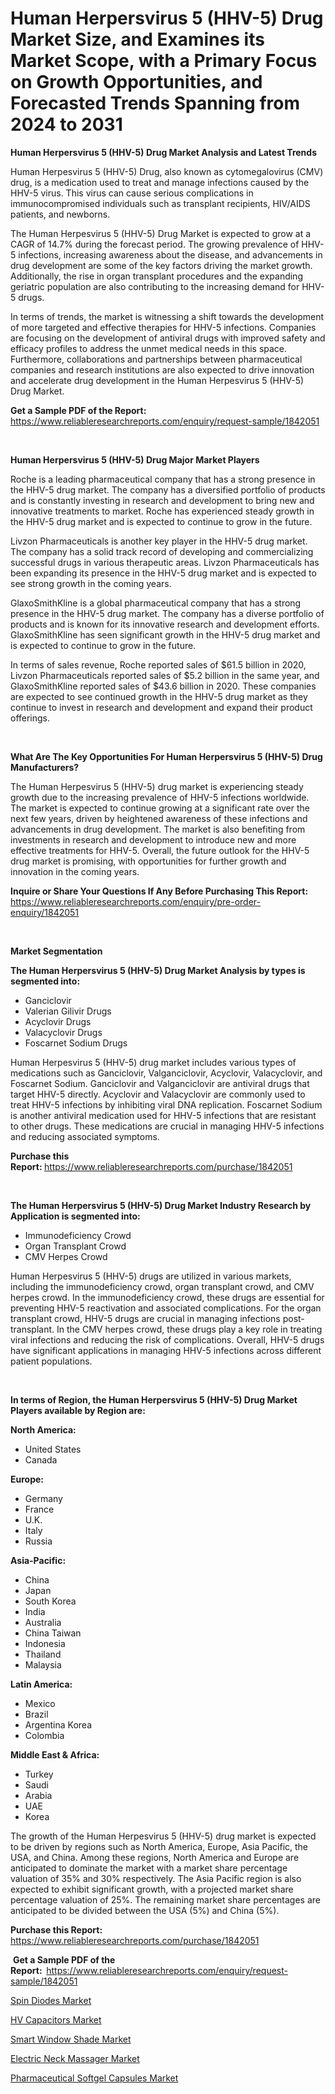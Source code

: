 <p><h1>Human Herpersvirus 5 (HHV-5) Drug Market Size, and Examines its Market Scope, with a Primary Focus on Growth Opportunities, and Forecasted Trends Spanning from 2024 to 2031</h1></p><p><strong>Human Herpersvirus 5 (HHV-5) Drug Market Analysis and Latest Trends</strong></p>
<p><p>Human Herpesvirus 5 (HHV-5) Drug, also known as cytomegalovirus (CMV) drug, is a medication used to treat and manage infections caused by the HHV-5 virus. This virus can cause serious complications in immunocompromised individuals such as transplant recipients, HIV/AIDS patients, and newborns.</p><p>The Human Herpesvirus 5 (HHV-5) Drug Market is expected to grow at a CAGR of 14.7% during the forecast period. The growing prevalence of HHV-5 infections, increasing awareness about the disease, and advancements in drug development are some of the key factors driving the market growth. Additionally, the rise in organ transplant procedures and the expanding geriatric population are also contributing to the increasing demand for HHV-5 drugs.</p><p>In terms of trends, the market is witnessing a shift towards the development of more targeted and effective therapies for HHV-5 infections. Companies are focusing on the development of antiviral drugs with improved safety and efficacy profiles to address the unmet medical needs in this space. Furthermore, collaborations and partnerships between pharmaceutical companies and research institutions are also expected to drive innovation and accelerate drug development in the Human Herpesvirus 5 (HHV-5) Drug Market.</p></p>
<p><strong>Get a Sample PDF of the Report:&nbsp;</strong> <a href="https://www.reliableresearchreports.com/enquiry/request-sample/1842051">https://www.reliableresearchreports.com/enquiry/request-sample/1842051</a></p>
<p>&nbsp;</p>
<p><strong>Human Herpersvirus 5 (HHV-5) Drug Major Market Players</strong></p>
<p><p>Roche is a leading pharmaceutical company that has a strong presence in the HHV-5 drug market. The company has a diversified portfolio of products and is constantly investing in research and development to bring new and innovative treatments to market. Roche has experienced steady growth in the HHV-5 drug market and is expected to continue to grow in the future.</p><p>Livzon Pharmaceuticals is another key player in the HHV-5 drug market. The company has a solid track record of developing and commercializing successful drugs in various therapeutic areas. Livzon Pharmaceuticals has been expanding its presence in the HHV-5 drug market and is expected to see strong growth in the coming years.</p><p>GlaxoSmithKline is a global pharmaceutical company that has a strong presence in the HHV-5 drug market. The company has a diverse portfolio of products and is known for its innovative research and development efforts. GlaxoSmithKline has seen significant growth in the HHV-5 drug market and is expected to continue to grow in the future.</p><p>In terms of sales revenue, Roche reported sales of $61.5 billion in 2020, Livzon Pharmaceuticals reported sales of $5.2 billion in the same year, and GlaxoSmithKline reported sales of $43.6 billion in 2020. These companies are expected to see continued growth in the HHV-5 drug market as they continue to invest in research and development and expand their product offerings.</p></p>
<p>&nbsp;</p>
<p><strong>What Are The Key Opportunities For Human Herpersvirus 5 (HHV-5) Drug Manufacturers?</strong></p>
<p><p>The Human Herpesvirus 5 (HHV-5) drug market is experiencing steady growth due to the increasing prevalence of HHV-5 infections worldwide. The market is expected to continue growing at a significant rate over the next few years, driven by heightened awareness of these infections and advancements in drug development. The market is also benefiting from investments in research and development to introduce new and more effective treatments for HHV-5. Overall, the future outlook for the HHV-5 drug market is promising, with opportunities for further growth and innovation in the coming years.</p></p>
<p><strong>Inquire or Share Your Questions If Any Before Purchasing This Report:</strong> <a href="https://www.reliableresearchreports.com/enquiry/pre-order-enquiry/1842051">https://www.reliableresearchreports.com/enquiry/pre-order-enquiry/1842051</a></p>
<p>&nbsp;</p>
<p><strong>Market Segmentation</strong></p>
<p><strong>The Human Herpersvirus 5 (HHV-5) Drug Market Analysis by types is segmented into:</strong></p>
<p><ul><li>Ganciclovir</li><li>Valerian Gilivir Drugs</li><li>Acyclovir Drugs</li><li>Valacyclovir Drugs</li><li>Foscarnet Sodium Drugs</li></ul></p>
<p><p>Human Herpesvirus 5 (HHV-5) drug market includes various types of medications such as Ganciclovir, Valganciclovir, Acyclovir, Valacyclovir, and Foscarnet Sodium. Ganciclovir and Valganciclovir are antiviral drugs that target HHV-5 directly. Acyclovir and Valacyclovir are commonly used to treat HHV-5 infections by inhibiting viral DNA replication. Foscarnet Sodium is another antiviral medication used for HHV-5 infections that are resistant to other drugs. These medications are crucial in managing HHV-5 infections and reducing associated symptoms.</p></p>
<p><strong>Purchase this Report:&nbsp;</strong><a href="https://www.reliableresearchreports.com/purchase/1842051">https://www.reliableresearchreports.com/purchase/1842051</a></p>
<p>&nbsp;</p>
<p><strong>The Human Herpersvirus 5 (HHV-5) Drug Market Industry Research by Application is segmented into:</strong></p>
<p><ul><li>Immunodeficiency Crowd</li><li>Organ Transplant Crowd</li><li>CMV Herpes Crowd</li></ul></p>
<p><p>Human Herpesvirus 5 (HHV-5) drugs are utilized in various markets, including the immunodeficiency crowd, organ transplant crowd, and CMV herpes crowd. In the immunodeficiency crowd, these drugs are essential for preventing HHV-5 reactivation and associated complications. For the organ transplant crowd, HHV-5 drugs are crucial in managing infections post-transplant. In the CMV herpes crowd, these drugs play a key role in treating viral infections and reducing the risk of complications. Overall, HHV-5 drugs have significant applications in managing HHV-5 infections across different patient populations.</p></p>
<p>&nbsp;</p>
<p><strong>In terms of Region, the Human Herpersvirus 5 (HHV-5) Drug Market Players available by Region are:</strong></p>
<p>
    <p> <strong> North America: </strong>
        <ul>
            <li>United States</li>
            <li>Canada</li>
        </ul>
        </p> 
    <p> <strong> Europe: </strong>
        <ul>
            <li>Germany</li>
            <li>France</li>
            <li>U.K.</li>
            <li>Italy</li>
            <li>Russia</li>
        </ul>
        </p> 
    <p> <strong> Asia-Pacific: </strong>
        <ul>
            <li>China</li>
            <li>Japan</li>
            <li>South Korea</li>
            <li>India</li>
            <li>Australia</li>
            <li>China Taiwan</li>
            <li>Indonesia</li>
            <li>Thailand</li>
            <li>Malaysia</li>
        </ul>
        </p> 
    <p> <strong> Latin America: </strong>
        <ul>
            <li>Mexico</li>
            <li>Brazil</li>
            <li>Argentina Korea</li>
            <li>Colombia</li>
        </ul>
        </p> 
    <p> <strong> Middle East & Africa: </strong>
        <ul>
            <li>Turkey</li>
            <li>Saudi</li>
            <li>Arabia</li>
            <li>UAE</li>
            <li>Korea</li>
        </ul>
    </p>
    </p>
<p><p>The growth of the Human Herpesvirus 5 (HHV-5) drug market is expected to be driven by regions such as North America, Europe, Asia Pacific, the USA, and China. Among these regions, North America and Europe are anticipated to dominate the market with a market share percentage valuation of 35% and 30% respectively. The Asia Pacific region is also expected to exhibit significant growth, with a projected market share percentage valuation of 25%. The remaining market share percentages are anticipated to be divided between the USA (5%) and China (5%).</p></p>
<p><strong>Purchase this Report: </strong><a href="https://www.reliableresearchreports.com/purchase/1842051">https://www.reliableresearchreports.com/purchase/1842051</a></p>
<p>&nbsp;<strong>Get a Sample PDF of the Report:&nbsp;&nbsp;</strong><a href="https://www.reliableresearchreports.com/enquiry/request-sample/1842051">https://www.reliableresearchreports.com/enquiry/request-sample/1842051</a></p>
<p><strong></strong></p>
<p><p><a href="https://medium.com/@lucyskiles/spin-diodes-market-insight-market-trends-growth-forecasted-from-2024-to-2031-ef996d818e2d">Spin Diodes Market</a></p><p><a href="https://medium.com/@nasiradams2018/hv-capacitors-nbsp-market-focuses-on-market-share-size-and-projected-forecast-till-2031-a93cf31beb40">HV Capacitors Market</a></p><p><a href="https://medium.com/@nathanpatel65/analyzing-smart-window-shade-market-global-industry-perspective-and-forecast-2024-to-2031-6d0a0d0af2a4">Smart Window Shade Market</a></p><p><a href="https://medium.com/@nathanpatel65/electric-neck-massager-market-report-reveals-the-latest-trends-and-growth-opportunities-of-this-502f43fcad7f">Electric Neck Massager Market</a></p><p><a href="https://github.com/nicholepatriciadoylenwnrjr0/Market-Research-Report-List-1/blob/main/pharmaceutical-softgel-capsules-market.md">Pharmaceutical Softgel Capsules Market</a></p></p>